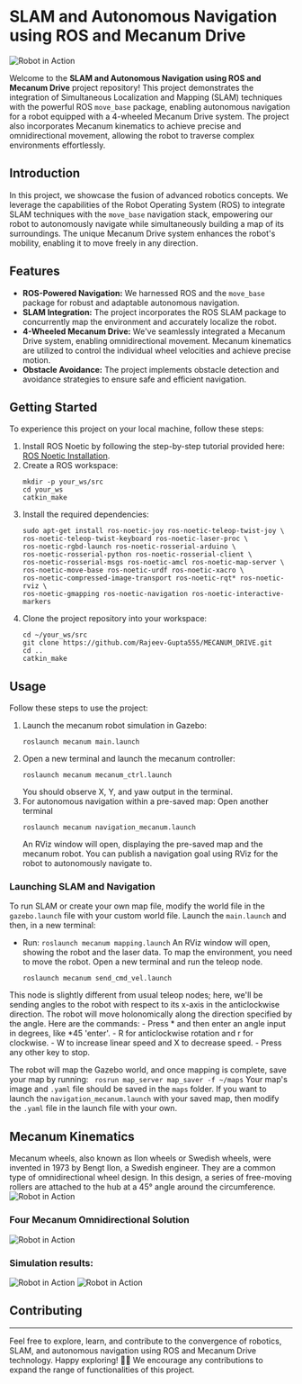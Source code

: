 # SLAM and Autonomous Navigation using ROS and Mecanum Drive

![Robot in Action](https://github.com/rajeev-gupta-bashrc/MECANUM_DRIVE/blob/Upload-images-for-user-guide/images/mecanum1.png)

Welcome to the **SLAM and Autonomous Navigation using ROS and Mecanum Drive** project repository! This project demonstrates the integration of Simultaneous Localization and Mapping (SLAM) techniques with the powerful ROS `move_base` package, enabling autonomous navigation for a robot equipped with a 4-wheeled Mecanum Drive system. The project also incorporates Mecanum kinematics to achieve precise and omnidirectional movement, allowing the robot to traverse complex environments effortlessly.

## Introduction
In this project, we showcase the fusion of advanced robotics concepts. We leverage the capabilities of the Robot Operating System (ROS) to integrate SLAM techniques with the `move_base` navigation stack, empowering our robot to autonomously navigate while simultaneously building a map of its surroundings. The unique Mecanum Drive system enhances the robot's mobility, enabling it to move freely in any direction.

## Features
- **ROS-Powered Navigation:** We harnessed ROS and the `move_base` package for robust and adaptable autonomous navigation.
- **SLAM Integration:** The project incorporates the ROS SLAM package to concurrently map the environment and accurately localize the robot.
- **4-Wheeled Mecanum Drive:** We've seamlessly integrated a Mecanum Drive system, enabling omnidirectional movement. Mecanum kinematics are utilized to control the individual wheel velocities and achieve precise motion.
- **Obstacle Avoidance:** The project implements obstacle detection and avoidance strategies to ensure safe and efficient navigation.

## Getting Started
To experience this project on your local machine, follow these steps:
1. Install ROS Noetic by following the step-by-step tutorial provided here: [ROS Noetic Installation](https://wiki.ros.org/noetic/Installation/Ubuntu).
2. Create a ROS workspace:
    ```
    mkdir -p your_ws/src
    cd your_ws
    catkin_make
    ```
3. Install the required dependencies:
      ```
      sudo apt-get install ros-noetic-joy ros-noetic-teleop-twist-joy \
      ros-noetic-teleop-twist-keyboard ros-noetic-laser-proc \
      ros-noetic-rgbd-launch ros-noetic-rosserial-arduino \
      ros-noetic-rosserial-python ros-noetic-rosserial-client \
      ros-noetic-rosserial-msgs ros-noetic-amcl ros-noetic-map-server \
      ros-noetic-move-base ros-noetic-urdf ros-noetic-xacro \
      ros-noetic-compressed-image-transport ros-noetic-rqt* ros-noetic-rviz \
      ros-noetic-gmapping ros-noetic-navigation ros-noetic-interactive-markers 
      ```
4. Clone the project repository into your workspace:
    ```
    cd ~/your_ws/src
    git clone https://github.com/Rajeev-Gupta555/MECANUM_DRIVE.git
    cd ..
    catkin_make
    ```

## Usage
Follow these steps to use the project:
1. Launch the mecanum robot simulation in Gazebo:
    ``` 
    roslaunch mecanum main.launch
    ```
2. Open a new terminal and launch the mecanum controller:
    ```
    roslaunch mecanum mecanum_ctrl.launch
    ```
    You should observe X, Y, and yaw output in the terminal.
3. For autonomous navigation within a pre-saved map:
    Open another terminal
    ```
    roslaunch mecanum navigation_mecanum.launch
    ```
    An RViz window will open, displaying the pre-saved map and the mecanum robot. You can publish a navigation goal using RViz for the robot to autonomously navigate to.

### Launching SLAM and Navigation
To run SLAM or create your own map file, modify the world file in the `gazebo.launch` file with your custom world file. Launch the `main.launch` and then, in a new terminal:
- Run: `roslaunch mecanum mapping.launch`
An RViz window will open, showing the robot and the laser data. To map the environment, you need to move the robot. Open a new terminal and run the teleop node.
    ```
    roslaunch mecanum send_cmd_vel.launch
    ```
This node is slightly different from usual teleop nodes; here, we'll be sending angles to the robot with respect to its x-axis in the anticlockwise direction. The robot will move holonomically along the direction specified by the angle. Here are the commands:
    - Press * and then enter an angle input in degrees, like *45 'enter'.
    - R for anticlockwise rotation and r for clockwise.
    - W to increase linear speed and X to decrease speed.
    - Press any other key to stop.

The robot will map the Gazebo world, and once mapping is complete, save your map by running:
    ``` 
    rosrun map_server map_saver -f ~/maps
    ```
Your map's image and `.yaml` file should be saved in the `maps` folder. If you want to launch the `navigation_mecanum.launch` with your saved map, then modify the `.yaml` file in the launch file with your own.

## Mecanum Kinematics
Mecanum wheels, also known as Ilon wheels or Swedish wheels, were invented in 1973 by Bengt Ilon, a Swedish engineer. They are a common type of omnidirectional wheel design. In this design, a series of free-moving rollers are attached to the hub at a 45° angle around the circumference.
![Robot in Action](https://github.com/rajeev-gupta-bashrc/MECANUM_DRIVE/blob/Upload-images-for-user-guide/images/mecanum_kinematics.png)

### Four Mecanum Omnidirectional Solution
![Robot in Action](https://github.com/rajeev-gupta-bashrc/MECANUM_DRIVE/blob/Upload-images-for-user-guide/images/mecanum_matrix.png)

### Simulation results:
![Robot in Action](https://github.com/rajeev-gupta-bashrc/MECANUM_DRIVE/blob/main/images/mecanum_rviz.gif)
![Robot in Action](https://github.com/rajeev-gupta-bashrc/MECANUM_DRIVE/blob/main/images/mecanum_gazebo.gif)

## Contributing
---
Feel free to explore, learn, and contribute to the convergence of robotics, SLAM, and autonomous navigation using ROS and Mecanum Drive technology. Happy exploring! 🤖🌟
We encourage any contributions to expand the range of functionalities of this project.
